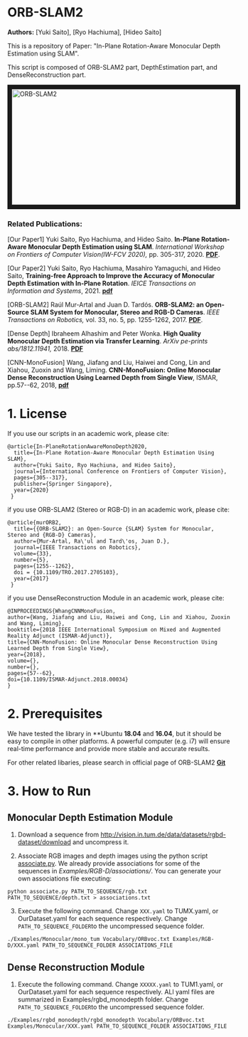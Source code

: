 # ORB-SLAM2
**Authors:** [Yuki Saito], [Ryo Hachiuma], [Hideo Saito]  


This is a repository of Paper: "In-Plane Rotation-Aware Monocular Depth Estimation using SLAM".

This script is composed of ORB-SLAM2 part, DepthEstimation part, and DenseReconstruction part.


<a href="http://www.hvrl.ics.keio.ac.jp/saito_y/site/" target="_blank"><img src="http://www.hvrl.ics.keio.ac.jp/saito_y/images/IW-FCV/outputs_20.gif" 
alt="ORB-SLAM2" width="960" height="260" border="10" /></a>



### Related Publications:

[Our Paper1] Yuki Saito, Ryo Hachiuma, and Hideo Saito. **In-Plane Rotation-Aware Monocular Depth Estimation using SLAM**. *International Workshop on Frontiers of Computer Vision(IW-FCV 2020),* pp. 305-317, 2020. **[PDF](https://link.springer.com/chapter/10.1007%2F978-981-15-4818-5_23)**.

[Our Paper2] Yuki Saito, Ryo Hachiuma, Masahiro Yamaguchi, and Hideo Saito,  **Training-free Approach to Improve the Accuracy of Monocular Depth Estimation with In-Plane Rotation**. *IEICE Transactions on Information and Systems*, 2021. **[pdf](https://search.ieice.org/bin/index.php?category=D&lang=J&curr=1)**


[ORB-SLAM2] Raúl Mur-Artal and Juan D. Tardós. **ORB-SLAM2: an Open-Source SLAM System for Monocular, Stereo and RGB-D Cameras**. *IEEE Transactions on Robotics,* vol. 33, no. 5, pp. 1255-1262, 2017. **[PDF](https://128.84.21.199/pdf/1610.06475.pdf)**.

[Dense Depth] Ibraheem Alhashim and Peter Wonka. **High Quality Monocular Depth Estimation via Transfer Learning**. *ArXiv pe-prints abs/1812.11941,* 2018. **[PDF](https://arxiv.org/pdf/1812.11941.pdf)**

[CNN-MonoFusion] Wang, Jiafang and Liu, Haiwei and Cong, Lin and Xiahou, Zuoxin and Wang, Liming. **CNN-MonoFusion: Online Monocular Dense Reconstruction Using Learned Depth from Single View**, ISMAR, pp.57--62, 2018, **[pdf](https://ieeexplore.ieee.org/document/8699273)**
# 1. License

If you use our scripts  in an academic work, please cite:

    @article{In-PlaneRotationAwareMonoDepth2020,
      title={In-Plane Rotation-Aware Monocular Depth Estimation Using SLAM},
      author={Yuki Saito, Ryo Hachiuna, and Hideo Saito},
      journal={International Conference on Frontiers of Computer Vision},
      pages={305--317},
      publisher={Springer Singapore},
      year={2020}
     }

if you use ORB-SLAM2 (Stereo or RGB-D) in an academic work, please cite:

    @article{murORB2,
      title={{ORB-SLAM2}: an Open-Source {SLAM} System for Monocular, Stereo and {RGB-D} Cameras},
      author={Mur-Artal, Ra\'ul and Tard\'os, Juan D.},
      journal={IEEE Transactions on Robotics},
      volume={33},
      number={5},
      pages={1255--1262},
      doi = {10.1109/TRO.2017.2705103},
      year={2017}
     }

if you use DenseReconstruction Module in an academic work, please cite:

    @INPROCEEDINGS{WhangCNNMonoFusion,
    author={Wang, Jiafang and Liu, Haiwei and Cong, Lin and Xiahou, Zuoxin and Wang, Liming},
    booktitle={2018 IEEE International Symposium on Mixed and Augmented Reality Adjunct (ISMAR-Adjunct)},
    title={CNN-MonoFusion: Online Monocular Dense Reconstruction Using Learned Depth from Single View},
    year={2018},
    volume={},
    number={},
    pages={57--62},
    doi={10.1109/ISMAR-Adjunct.2018.00034}
    }



# 2. Prerequisites
We have tested the library in **Ubuntu **18.04** and **16.04**, but it should be easy to compile in other platforms. A powerful computer (e.g. i7) will ensure real-time performance and provide more stable and accurate results.

For other related libaries, please search in official page of ORB-SLAM2 **[Git](https://github.com/raulmur/ORB_SLAM2)**


# 3. How to Run

## Monocular Depth Estimation Module

1. Download a sequence from http://vision.in.tum.de/data/datasets/rgbd-dataset/download and uncompress it.

2. Associate RGB images and depth images using the python script [associate.py](http://vision.in.tum.de/data/datasets/rgbd-dataset/tools). We already provide associations for some of the sequences in *Examples/RGB-D/associations/*. You can generate your own associations file executing:

  ```
  python associate.py PATH_TO_SEQUENCE/rgb.txt PATH_TO_SEQUENCE/depth.txt > associations.txt
  ```

3. Execute the following command. Change `XXX.yaml` to TUMX.yaml, or OurDataset.yaml for each sequence respectively. Change `PATH_TO_SEQUENCE_FOLDER`to the uncompressed sequence folder.
```
./Examples/Monocular/mono_tum Vocabulary/ORBvoc.txt Examples/RGB-D/XXX.yaml PATH_TO_SEQUENCE_FOLDER ASSOCIATIONS_FILE
```


## Dense Reconstruction Module

1. Execute the following command. Change `XXXXX.yaml` to TUM1.yaml, or OurDataset.yaml for each sequence respectively. ALl yaml files are summarized in Examples/rgbd_monodepth folder. Change `PATH_TO_SEQUENCE_FOLDER`to the uncompressed sequence folder.
```
./Examples/rgbd_monodepth/rgbd_monodepth Vocabulary/ORBvoc.txt Examples/Monocular/XXX.yaml PATH_TO_SEQUENCE_FOLDER ASSOCIATIONS_FILE
```
